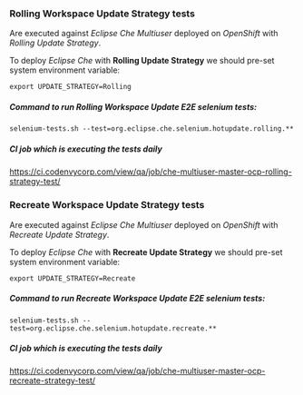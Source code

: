### Rolling Workspace Update Strategy tests
Are executed against _Eclipse Che Multiuser_ deployed on _OpenShift_ with _Rolling Update Strategy_.

To deploy _Eclipse Che_ with **Rolling Update Strategy** we should pre-set system environment variable: 
```
export UPDATE_STRATEGY=Rolling
```

##### Command to run Rolling Workspace Update E2E selenium tests:
```
selenium-tests.sh --test=org.eclipse.che.selenium.hotupdate.rolling.**
```

##### CI job which is executing the tests daily
https://ci.codenvycorp.com/view/qa/job/che-multiuser-master-ocp-rolling-strategy-test/

### Recreate Workspace Update Strategy tests
Are executed against _Eclipse Che Multiuser_ deployed on _OpenShift_ with _Recreate Update Strategy_.

To deploy _Eclipse Che_ with **Recreate Update Strategy** we should pre-set system environment variable: 
```
export UPDATE_STRATEGY=Recreate
```

##### Command to run Recreate Workspace Update E2E selenium tests:
```
selenium-tests.sh --test=org.eclipse.che.selenium.hotupdate.recreate.**
```

##### CI job which is executing the tests daily
https://ci.codenvycorp.com/view/qa/job/che-multiuser-master-ocp-recreate-strategy-test/